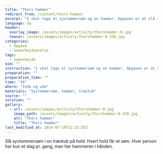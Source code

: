 ```yaml
---
title: "Thors hammer"
redirect_from: /content/thors-hammer
excerpt: "I skal tage et syvtommersøm og en hammer. Opgaven er at slå syvtommersømmet i den markerede træstub. Den første mand tager sømmet og hammeren og løber hen til træstubben. Vedkommende har et slag til at slå sømmet ned i træstubben. Herefter løber vedkommende hen til den næste i rækken og overdrager hammeren. Den næste løber så hen og forsøger med et slag at slå syvtommersømmet længere i. I har løst posten, når sømmet er slået helt ned, og hammeren ligger hvor I fandt den."
language: da
header:
  overlay_image: /assets/images/activity/thorshammer-0.jpg
  teaser: /assets/images/activity/thorshammer-0-320.jpg
categories: 
  - Opgave
  - Samarbejdsøvelse
tags: 
  - samarbejde
aim: ""
instruction: "I skal tage et syvtommersøm og en hammer. Opgaven er at slå syvtommersømmet i den markerede træstub. Den første mand tager sømmet og hammeren og løber hen til træstubben. Vedkommende har et slag til at slå sømmet ned i træstubben. Herefter løber vedkommende hen til den næste i rækken og overdrager hammeren. Den næste løber så hen og forsøger med et slag at slå syvtommersømmet længere i. I har løst posten, når sømmet er slået helt ned, og hammeren ligger hvor I fandt den."
preparation: ""
preparation_time: ""
time: "10"
where: "Inde og ude"
materials: "Syvtommersøm, hammer, træstub"
source: ""
solution: ""
gallery:
  - url: /assets/images/activity/thorshammer-0.jpg
    image_path: /assets/images/activity/thorshammer-0-320.jpg
    alt: "Thors hammer"
    title: "Thors hammer"
last_modified_at: 2014-07-19T12:32:55Z
---
```

Slå syvtommersøm i en træstub på hold. Hvert hold får et søm. Hver person har kun et slag pr. gang, man har hammeren i hånden.
